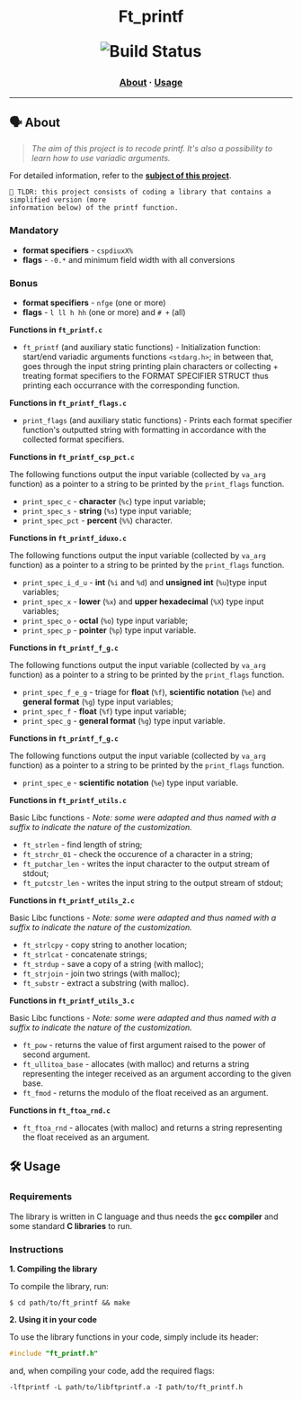 <h1 align="center">

Ft_printf

![Build Status](https://camo.githubusercontent.com/76cd252b21c19b4cf767c62782fdcdf046afb7c14435a5604e364e9dace48fe4/68747470733a2f2f696d672e736869656c64732e696f2f62616467652f4c616e67756167652d432d4138423943433f7374796c653d666f722d7468652d6261646765266c6f676f3d43)

</div>
</h1>


<h3 align="center">
	<a href="#%EF%B8%8F-about">About</a>
	<span> · </span>
	<a href="#%EF%B8%8F-usage">Usage</a>
</h3>

---

## 🗣️ About

> _The aim of this project is to recode printf. It's also a possibility to learn how to use variadic arguments._

For detailed information, refer to the [**subject of this project**](https://github.com/appinha/42cursus/tree/master/_PDFs).

	🚀 TLDR: this project consists of coding a library that contains a simplified version (more
	information below) of the printf function.

### Mandatory

* **format specifiers** - `cspdiuxX%`
* **flags** - `-0.*` and minimum field width with all conversions

### Bonus

* **format specifiers** - `nfge` (one or more)
* **flags** - `l ll h hh` (one or more) and `# +` (all)

**Functions in `ft_printf.c`**

* `ft_printf` (and auxiliary static functions) - Initialization function: start/end variadic arguments functions `<stdarg.h>`; in between that, goes through the input string printing plain characters or collecting + treating format specifiers to the FORMAT SPECIFIER STRUCT thus printing each occurrance with the corresponding function.

**Functions in `ft_printf_flags.c`**

* `print_flags` (and auxiliary static functions) - Prints each format specifier function's outputted string with formatting in accordance with the collected format specifiers.

**Functions in `ft_printf_csp_pct.c`**

The following functions output the input variable (collected by `va_arg` function) as a pointer to a string to be printed by the `print_flags` function.

* `print_spec_c`	- **character** (`%c`) type input variable;
* `print_spec_s`	- **string** (`%s`) type input variable;
* `print_spec_pct`	- **percent** (`%%`) character.

**Functions in `ft_printf_iduxo.c`**

The following functions output the input variable (collected by `va_arg` function) as a pointer to a string to be printed by the `print_flags` function.

* `print_spec_i_d_u`	- **int** (`%i` and `%d`) and **unsigned int** (`%u`)type input variables;
* `print_spec_x`		- **lower** (`%x`) and **upper hexadecimal** (`%X`) type input variables;
* `print_spec_o`		- **octal** (`%o`) type input variable;
* `print_spec_p`		- **pointer** (`%p`) type input variable.

**Functions in `ft_printf_f_g.c`**

The following functions output the input variable (collected by `va_arg` function) as a pointer to a string to be printed by the `print_flags` function.

* `print_spec_f_e_g`	- triage for **float** (`%f`), **scientific notation** (`%e`) and **general format** (`%g`) type input variables;
* `print_spec_f`		- **float** (`%f`) type input variable;
* `print_spec_g`		- **general format** (`%g`) type input variable.

**Functions in `ft_printf_f_g.c`**

The following functions output the input variable (collected by `va_arg` function) as a pointer to a string to be printed by the `print_flags` function.

* `print_spec_e` - **scientific notation** (`%e`) type input variable.

**Functions in `ft_printf_utils.c`**

Basic Libc functions - _Note: some were adapted and thus named with a suffix to indicate the nature of the customization._

* `ft_strlen`		- find length of string;
* `ft_strchr_01`	- check the occurence of a character in a string;
* `ft_putchar_len`	- writes the input character to the output stream of stdout;
* `ft_putcstr_len`	- writes the input string to the output stream of stdout;

**Functions in `ft_printf_utils_2.c`**

Basic Libc functions - _Note: some were adapted and thus named with a suffix to indicate the nature of the customization._

* `ft_strlcpy`	- copy string to another location;
* `ft_strlcat`	- concatenate strings;
* `ft_strdup`	- save a copy of a string (with malloc);
* `ft_strjoin`	- join two strings (with malloc);
* `ft_substr`	- extract a substring (with malloc).

**Functions in `ft_printf_utils_3.c`**

Basic Libc functions - _Note: some were adapted and thus named with a suffix to indicate the nature of the customization._

* `ft_pow`			- returns the value of first argument raised to the power of second argument.
* `ft_ullitoa_base`	- allocates (with malloc) and returns a string representing the integer received as an argument according to the given base.
* `ft_fmod`			- returns the modulo of the float received as an argument.

**Functions in `ft_ftoa_rnd.c`**

* `ft_ftoa_rnd` - allocates (with malloc) and returns a string representing the float received as an argument.

## 🛠️ Usage

### Requirements

The library is written in C language and thus needs the **`gcc` compiler** and some standard **C libraries** to run.

### Instructions

**1. Compiling the library**

To compile the library, run:

```shell
$ cd path/to/ft_printf && make
```

**2. Using it in your code**

To use the library functions in your code, simply include its header:

```C
#include "ft_printf.h"
```

and, when compiling your code, add the required flags:

```shell
-lftprintf -L path/to/libftprintf.a -I path/to/ft_printf.h
```
